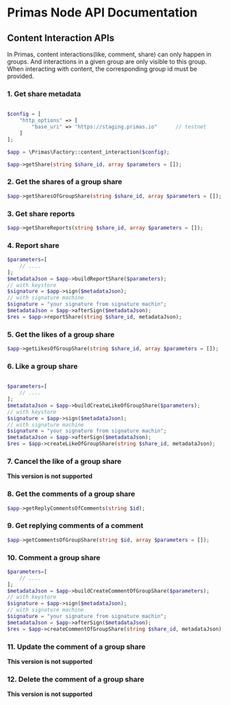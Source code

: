 # Primas Node API Documentation

## Content Interaction APIs
In Primas, content interactions(like, comment, share) can only happen
in groups. And interactions in a given group are only visible to this group.
When interacting with content, the corresponding group id must be provided.

### 1. Get share metadata
```php

$config = [
    "http_options" => [
        "base_uri" => "https://staging.primas.io"      // testnet
    ]
];

$app = \Primas\Factory::content_interaction($config);

$app->getShare(string $share_id, array $parameters = []);
```

### 2. Get the shares of a group share
```php
$app->getSharesOfGroupShare(string $share_id, array $parameters = []);
```

### 3. Get share reports

```php
$app->getShareReports(string $share_id, array $parameters = []);
```


### 4. Report share

```php
$parameters=[
    // ....
];
$metadataJson = $app->buildReportShare($parameters);
// with keystore
$signature = $app->sign($metadataJson);
// with signature machine
$signature = "your signature from signature machin";
$metadataJson = $app->afterSign($metadataJson);
$res = $app->reportShare(string $share_id, metadataJson);
```


### 5. Get the likes of a group share

```php
$app->getLikesOfGroupShare(string $share_id, array $parameters = []);
```



### 6. Like a group share

```php

$parameters=[
    // ....
];
$metadataJson = $app->buildCreateLikeOfGroupShare($parameters);
// with keystore
$signature = $app->sign($metadataJson);
// with signature machine
$signature = "your signature from signature machin";
$metadataJson = $app->afterSign($metadataJson);
$res = $app->createLikeOfGroupShare(string $share_id, metadataJson);

```


### 7. Cancel the like of a group share

**This version is not supported**

### 8. Get the comments of a group share

```php
$app->getReplyCommentsOfComments(string $id);
```


### 9. Get replying comments of a comment

```php
$app->getCommentsOfGroupShare(string $id, array $parameters = []);
```


### 10. Comment a group share

```php
$parameters=[
    // ....
];
$metadataJson = $app->buildCreateCommentOfGroupShare($parameters);
// with keystore
$signature = $app->sign($metadataJson);
// with signature machine
$signature = "your signature from signature machin";
$metadataJson = $app->afterSign($metadataJson);
$res = $app->createCommentOfGroupShare(string $share_id, metadataJson);

```


### 11. Update the comment of a group share

**This version is not supported**


### 12. Delete the comment of a group share

**This version is not supported**